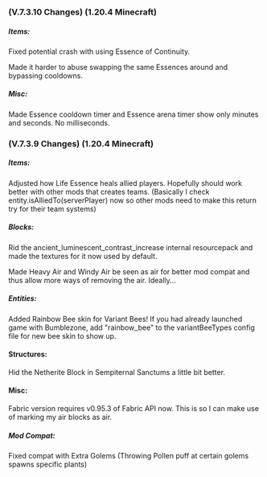 ### **(V.7.3.10 Changes) (1.20.4 Minecraft)**

##### Items:
Fixed potential crash with using Essence of Continuity.

Made it harder to abuse swapping the same Essences around and bypassing cooldowns.

##### Misc:
Made Essence cooldown timer and Essence arena timer show only minutes and seconds. No milliseconds.


### **(V.7.3.9 Changes) (1.20.4 Minecraft)**

##### Items:
Adjusted how Life Essence heals allied players. Hopefully should work better with other mods that creates teams.
 (Basically I check entity.isAlliedTo(serverPlayer) now so other mods need to make this return try for their team systems)

##### Blocks:
Rid the ancient_luminescent_contrast_increase internal resourcepack and made the textures for it now used by default.

Made Heavy Air and Windy Air be seen as air for better mod compat and thus allow more ways of removing the air. Ideally...

##### Entities:
Added Rainbow Bee skin for Variant Bees! If you had already launched game with Bumblezone, add "rainbow_bee" to the variantBeeTypes config file for new bee skin to show up.

#### Structures:
Hid the Netherite Block in Sempiternal Sanctums a little bit better.

#### Misc:
Fabric version requires v0.95.3 of Fabric API now. This is so I can make use of marking my air blocks as air.

##### Mod Compat:
Fixed compat with Extra Golems (Throwing Pollen puff at certain golems spawns specific plants)
